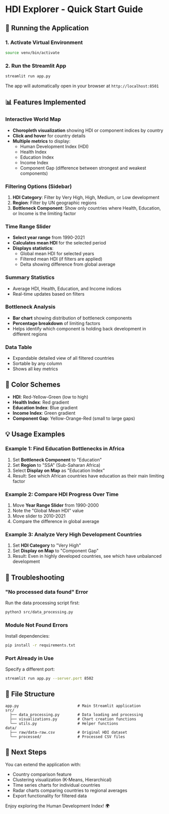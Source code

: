 # HDI Explorer - Quick Start Guide

## 🚀 Running the Application

### 1. Activate Virtual Environment
```bash
source venv/bin/activate
```

### 2. Run the Streamlit App
```bash
streamlit run app.py
```

The app will automatically open in your browser at `http://localhost:8501`

## 📊 Features Implemented

### Interactive World Map
- **Choropleth visualization** showing HDI or component indices by country
- **Click and hover** for country details
- **Multiple metrics** to display:
  - Human Development Index (HDI)
  - Health Index
  - Education Index
  - Income Index
  - Component Gap (difference between strongest and weakest components)

### Filtering Options (Sidebar)
1. **HDI Category**: Filter by Very High, High, Medium, or Low development
2. **Region**: Filter by UN geographic regions
3. **Bottleneck Component**: Show only countries where Health, Education, or Income is the limiting factor

### Time Range Slider
- **Select year range** from 1990-2021
- **Calculates mean HDI** for the selected period
- **Displays statistics**:
  - Global mean HDI for selected years
  - Filtered mean HDI (if filters are applied)
  - Delta showing difference from global average

### Summary Statistics
- Average HDI, Health, Education, and Income indices
- Real-time updates based on filters

### Bottleneck Analysis
- **Bar chart** showing distribution of bottleneck components
- **Percentage breakdown** of limiting factors
- Helps identify which component is holding back development in different regions

### Data Table
- Expandable detailed view of all filtered countries
- Sortable by any column
- Shows all key metrics

## 🎨 Color Schemes

- **HDI**: Red-Yellow-Green (low to high)
- **Health Index**: Red gradient
- **Education Index**: Blue gradient
- **Income Index**: Green gradient
- **Component Gap**: Yellow-Orange-Red (small to large gaps)

## 💡 Usage Examples

### Example 1: Find Education Bottlenecks in Africa
1. Set **Bottleneck Component** to "Education"
2. Set **Region** to "SSA" (Sub-Saharan Africa)
3. Select **Display on Map** as "Education Index"
4. Result: See which African countries have education as their main limiting factor

### Example 2: Compare HDI Progress Over Time
1. Move **Year Range Slider** from 1990-2000
2. Note the "Global Mean HDI" value
3. Move slider to 2010-2021
4. Compare the difference in global average

### Example 3: Analyze Very High Development Countries
1. Set **HDI Category** to "Very High"
2. Set **Display on Map** to "Component Gap"
3. Result: Even in highly developed countries, see which have unbalanced development

## 🔧 Troubleshooting

### "No processed data found" Error
Run the data processing script first:
```bash
python3 src/data_processing.py
```

### Module Not Found Errors
Install dependencies:
```bash
pip install -r requirements.txt
```

### Port Already in Use
Specify a different port:
```bash
streamlit run app.py --server.port 8502
```

## 📁 File Structure

```
app.py                          # Main Streamlit application
src/
  ├── data_processing.py        # Data loading and processing
  ├── visualizations.py         # Chart creation functions
  └── utils.py                  # Helper functions
data/
  ├── raw/data-raw.csv          # Original HDI dataset
  └── processed/                # Processed CSV files
```

## 🎯 Next Steps

You can extend the application with:
- Country comparison feature
- Clustering visualization (K-Means, Hierarchical)
- Time series charts for individual countries
- Radar charts comparing countries to regional averages
- Export functionality for filtered data

Enjoy exploring the Human Development Index! 🌍


